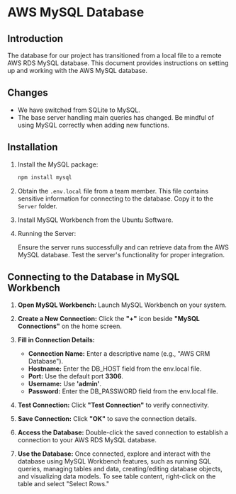 # AWS MySQL Database

## Introduction

The database for our project has transitioned from a local file to a remote AWS RDS MySQL database. This document provides instructions on setting up and working with the AWS MySQL database.

## Changes

- We have switched from SQLite to MySQL.
- The base server handling main queries has changed. Be mindful of using MySQL correctly when adding new functions.

## Installation

1. Install the MySQL package:

    ```bash
    npm install mysql
    ```

2. Obtain the `.env.local` file from a team member. This file contains sensitive information for connecting to the database. Copy it to the `Server` folder.

3. Install MySQL Workbench from the Ubuntu Software.

4. Running the Server:

   Ensure the server runs successfully and can retrieve data from the AWS MySQL database. Test the server's functionality for proper integration.

## Connecting to the Database in MySQL Workbench

1. **Open MySQL Workbench:**
   Launch MySQL Workbench on your system.

2. **Create a New Connection:**
   Click the **"+"** icon beside **"MySQL Connections"** on the home screen.

3. **Fill in Connection Details:**
   - **Connection Name:** Enter a descriptive name (e.g., "AWS CRM Database").
   - **Hostname:** Enter the DB_HOST field from the env.local file.
   - **Port:** Use the default port **3306**.
   - **Username:** Use **'admin'**.
   - **Password:** Enter the DB_PASSWORD field from the env.local file.

4. **Test Connection:**
   Click **"Test Connection"** to verify connectivity.

5. **Save Connection:**
   Click **"OK"** to save the connection details.

6. **Access the Database:**
   Double-click the saved connection to establish a connection to your AWS RDS MySQL database.

7. **Use the Database:**
   Once connected, explore and interact with the database using MySQL Workbench features, such as running SQL queries, managing tables and data, creating/editing database objects, and visualizing data models. To see table content, right-click on the table and select "Select Rows."

